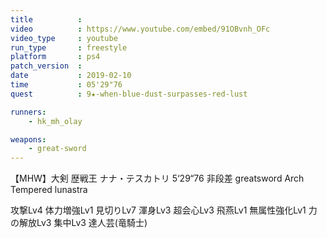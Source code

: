 ```yaml
---
title          :
video          : https://www.youtube.com/embed/91OBvnh_OFc
video_type     : youtube
run_type       : freestyle
platform       : ps4
patch_version  :
date           : 2019-02-10
time           : 05'29"76
quest          : 9★-when-blue-dust-surpasses-red-lust

runners:
    - hk_mh_olay

weapons:
    - great-sword
---
```

【MHW】大剣 歴戦王 ナナ・テスカトリ 5‘29“76 非段差 greatsword Arch Tempered lunastra

攻撃Lv4 体力増強Lv1 見切りLv7 渾身Lv3 超会心Lv3 飛燕Lv1 無属性強化Lv1 力の解放Lv3 集中Lv3 達人芸(竜騎士)
